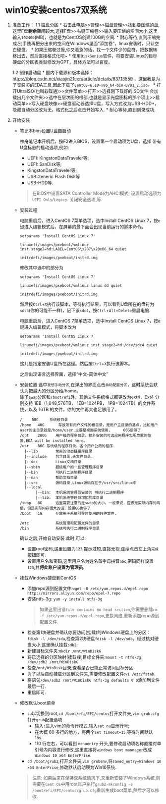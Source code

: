 
# win10安装centos7双系统

1. 准备工作：
    1.1 磁盘分区
        * 右击此电脑>>管理>>磁盘管理>>找到要压缩的盘,这里F盘**剩余空间**较大,选择F盘>>右键压缩卷>>输入要压缩的空间大小,这里输入`102400`(MB)，也就是为CentOS创建100G的空间.
        * 耐心等待,直到压缩完成.别手贱再把分出来的空间在Windows里面“添加卷”，linux安装时，只认空白硬盘。
        * 如果压缩卷过慢,你又着急的话，找一个文件少的盘符，把数据转移出去，然后直接格式化吧~
        * 使用`DiskGenius`软件，将要安装Linux的目标硬盘的分区表类型修改为GPT，具体方法可以百度。
        
    1.2 制作启动盘
        * 国内下载源和版本选择：https://blog.csdn.net/xiaojin21cen/article/details/83713559 ，这里我是为了安装IC的EDA工具,因此下载了`CentOS-6.10-x86_64-bin-DVD1_2.iso`。
        * 打开UltraISO(也叫软碟通)>>文件菜单>>打开>>选择刚下载好的ISO文件,会加载出几个文件夹>>选中在层次图的根部,也就是显示光盘图标的那个项上>>启动菜单>>写入硬盘映像>>硬盘驱动器选择U盘，写入方式改为USB-HDD+，隐藏自动分区改为无，格式化之后点击开始写入.
        * 耐心等待,直到刻录成功.
2. 开始安装
    * 笔记本bios设置U盘自启动
   
        神舟笔记本开机后，按F2进入BIOS，设置第一个启动项为U盘，选择 带有U盘标志的启动选项,例如:
        * UEFI: KingstonDataTraveler等;
        * UEFI: SanDisk等;
        * KingstonDataTraveler等;
        * USB:Generic Flash Disk等
        * USB-HDD等.
        
        > 在BIOS中设置SATA Controller Mode为AHCI模式; 设置启动选项为`UEFI Only`/`Legacy`. 关闭安全选项,等.
		
    * 安装过程
	  
        电脑重启后，进入CentOS 7菜单选项，选中Install CentOS Linux 7，按`e`键进入编辑模式后，在屏幕的最下面会出现当前运行的脚本命令。
		
        ```
        setparams 'Install CentOS Linux 7'
        
        linuxefi/images/pxeboot/vmlinuz inst.stage2=hd:LABEL=CentOS\x207\x20x86_64 quiet
        
        initrdefi/images/pxeboot/initrd.img
        ```
        
        修改其中选中的部分为
        ```
        setparams 'Install CentOS Linux 7'
        
        linuxefi/images/pxeboot/vmlinuz linux dd quiet
        
        initrdefi/images/pxeboot/initrd.img
        ```
        
        然后按`Ctrl`+`X`执行该脚本，等待执行结果，可以看到U盘所在的盘符为`sdc4`(你的可能不一样)，记下该`sdc4`，按`Ctrl`+`Alt`+`Delete`重启电脑.
        
        电脑重启后，进入CentOS 7菜单选项，选中Install CentOS Linux 7，按e键进入编辑模式，将脚本改为
        
        ```
        setparams 'Install CentOS Linux 7
        
        linuxefi/images/pxeboot/vmlinuz inst.stage2=hd:/dev/sdc4 quiet
        
        initrdefi/images/pxeboot/initrd.img
        ```
        
        这儿是指定安装U盘所在路径。然后按`Ctrl`+`X`执行该脚本。
	 
        之后出现语言选择界面，选择“中文-简体中文”

    * 安装位置
        选中`我想手动分区`,在弹出的界面点击`自动配置分区`，这时系统会默认为把最大的分区分给/home。	
        除了`swap`分区和`/boot/efi`外，其他文件系统格式都更改为ext4，Ext4 分别支持 1EB（1,048,576TB， 1EB=1024PB， 1PB=1024TB）的文件系统，以及 16TB 的文件，你的文件再大也足够用了。
        
        ```
        /　　	50G   	系统根目录
        /home	40G　　	存放所有用户文件的根目录，是用户主目录的基点，比如用户user的主目录就是/home/user.主要是桌面系统使用，     60G足够了
        /opt	200G	用户级的程序目录，额外安装的可选应用程序包所放置的位置,EDA will be installed here。
        /usr	80G	系统级的程序目录，各个用户公用的程序.
          |--lib		常用的动态链接库目录
          |--include 	包含目录,头文件目录. 
          |--doc 		Linux文档目录
          |--sbin 		超级用户的一些管理程序目录
          |--bin 		可执行二进制程序目录
          |--man 		帮助文档目录
          |--src 		源码目录,Linux源码存在于/usr/src/linux中
          |--local
        	   |--bin: 	本机系统管理员安装的 可执行二进制程序
        	   |--lib: 	本机系统管理员增加的库目录
        /swap	8G		这里需要注意的是swap的大小，一般来说，应该是实际内存的两倍，但是实际内存很大的话，设置8G也够了
        /boot	1G		存放用于系统引导时使用的各种文件.
        
        /etc			系统管理和配置文件的目录
        /bin			系统可执行二进制程序目录
        ```
        确认之后,开始自动安装.此时,可以:
        * 设置root密码,这里设置为`123`,提示过短,直接无视,连续点击左上角`完成`按钮即可.
        * 设置用户名和密码,这里用户名为姓名首字母拼音`abc`,密码同样设置`123`,并**将此账户设置为管理员**.
    * 挂载Windows硬盘到CentOS
        * 添加repo源到配置文件:`wget -O /etc/yum.repos.d/epel.repo http://mirrors.aliyun.com/repo/epel-7.repo`
        * 安装ntfs-3g: `yum -y install ntfs-3g`
          > 如果这里出错`file contains no head section`,你需要删除`rm -f /etc/yum.repos.d/epel.repo`,更换网络,重新添加repo源到配置文件.
        * 检查第1块硬盘并确认你要访问(挂载)的Windows硬盘上的分区：`fdisk -l /dev/sda`,检查第2块硬盘`fdisk -l /dev/sdb`，经过核对硬盘大小,这里确认挂载`sdb2`;
        * 新建目标文件夹:`mkdir /mnt/WinDiskG`
        * 将已选择的分区映射(挂载)到目标文件夹:`mount -t ntfs-3g /dev/sdb2 /mnt/WinDiskG`
        * 检查`/mnt/WinDisk`目录,查看是否已能正常访问目标分区.
        * 为了以后自动挂载分区到文件夹,需要修改配置文件:`vi /etc/fstab`.
        * 将语句`/dev/sdb2 /mnt/WinDiskG ntfs-3g defaults 0 0`添加到文件最后一行.
        * 重启即可.
		
   * 修改默认boot菜单
      * `su`以切换到root,`cd /boot/efi/EFI/centos`打开文件夹,`vim grub.cfg`打开`grub`配置选项
        * 输入`:`进入vim的命令行模式,输入`set nu`显示行号;
        * 在大概 60 多行的地方，将两个`set timeout=15`,等待时间默认 15s.
        * 110 行左右，可以看到 `menuentry` 开头,要修改启动项名称直接对单引号内内容进行修改,这里直接将`windows boot mannager`改成`Windows 10 x64 EnterPrise`.
      * `cd /boot/grub2`,打开文件夹,`vim grubenv`,将`saved_entry=Windows 10 x64 EnterPrise`,修改默认启动项为Win10系统.

      > 注意: 如果后来在保持双系统情况下,又重新安装了Windows系统,则需要在`Cent OS`中用root账户执行`grub2-mkconfig -o /boot/efi/EFI/centos/grub.cfg`重新生成boot菜单,然后才可以修改.
